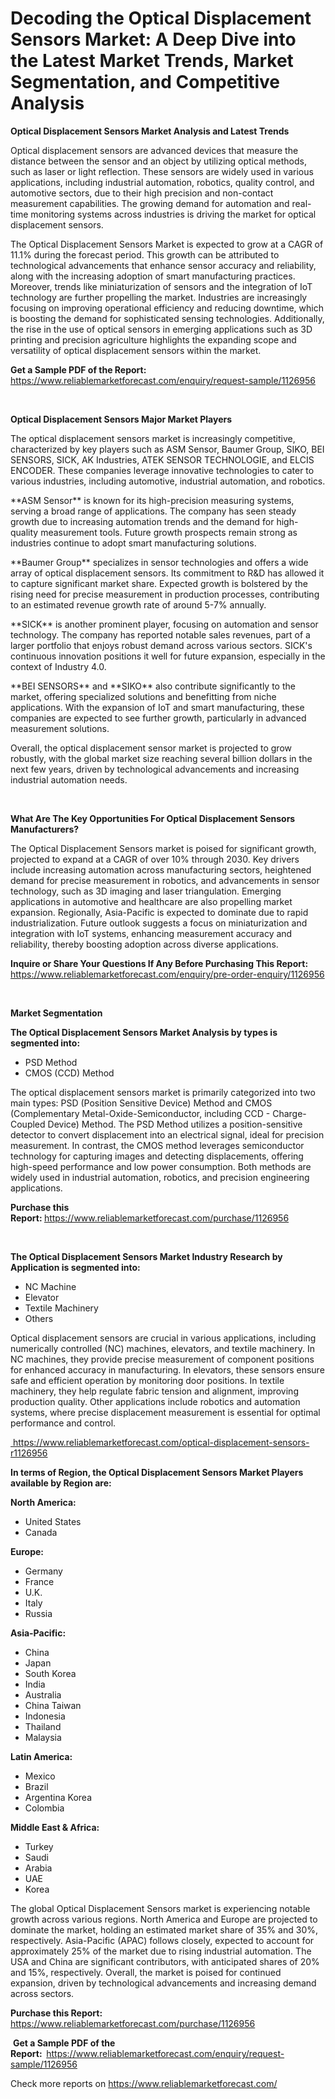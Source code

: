 <p><h1>Decoding the Optical Displacement Sensors Market: A Deep Dive into the Latest Market Trends, Market Segmentation, and Competitive Analysis</h1></p><p><strong>Optical Displacement Sensors Market Analysis and Latest Trends</strong></p>
<p><p>Optical displacement sensors are advanced devices that measure the distance between the sensor and an object by utilizing optical methods, such as laser or light reflection. These sensors are widely used in various applications, including industrial automation, robotics, quality control, and automotive sectors, due to their high precision and non-contact measurement capabilities. The growing demand for automation and real-time monitoring systems across industries is driving the market for optical displacement sensors.</p><p>The Optical Displacement Sensors Market is expected to grow at a CAGR of 11.1% during the forecast period. This growth can be attributed to technological advancements that enhance sensor accuracy and reliability, along with the increasing adoption of smart manufacturing practices. Moreover, trends like miniaturization of sensors and the integration of IoT technology are further propelling the market. Industries are increasingly focusing on improving operational efficiency and reducing downtime, which is boosting the demand for sophisticated sensing technologies. Additionally, the rise in the use of optical sensors in emerging applications such as 3D printing and precision agriculture highlights the expanding scope and versatility of optical displacement sensors within the market.</p></p>
<p><strong>Get a Sample PDF of the Report:&nbsp;</strong> <a href="https://www.reliablemarketforecast.com/enquiry/request-sample/1126956?utm_campaign=3327&utm_medium=2&utm_source=Github&utm_content=ia&utm_term=06042025&utm_id=optical-displacement-sensors">https://www.reliablemarketforecast.com/enquiry/request-sample/1126956</a></p>
<p>&nbsp;</p>
<p><strong>Optical Displacement Sensors Major Market Players</strong></p>
<p><p>The optical displacement sensors market is increasingly competitive, characterized by key players such as ASM Sensor, Baumer Group, SIKO, BEI SENSORS, SICK, AK Industries, ATEK SENSOR TECHNOLOGIE, and ELCIS ENCODER. These companies leverage innovative technologies to cater to various industries, including automotive, industrial automation, and robotics.</p><p>**ASM Sensor** is known for its high-precision measuring systems, serving a broad range of applications. The company has seen steady growth due to increasing automation trends and the demand for high-quality measurement tools. Future growth prospects remain strong as industries continue to adopt smart manufacturing solutions.</p><p>**Baumer Group** specializes in sensor technologies and offers a wide array of optical displacement sensors. Its commitment to R&D has allowed it to capture significant market share. Expected growth is bolstered by the rising need for precise measurement in production processes, contributing to an estimated revenue growth rate of around 5-7% annually.</p><p>**SICK** is another prominent player, focusing on automation and sensor technology. The company has reported notable sales revenues, part of a larger portfolio that enjoys robust demand across various sectors. SICK's continuous innovation positions it well for future expansion, especially in the context of Industry 4.0.</p><p>**BEI SENSORS** and **SIKO** also contribute significantly to the market, offering specialized solutions and benefitting from niche applications. With the expansion of IoT and smart manufacturing, these companies are expected to see further growth, particularly in advanced measurement solutions. </p><p>Overall, the optical displacement sensor market is projected to grow robustly, with the global market size reaching several billion dollars in the next few years, driven by technological advancements and increasing industrial automation needs.</p></p>
<p>&nbsp;</p>
<p><strong>What Are The Key Opportunities For Optical Displacement Sensors Manufacturers?</strong></p>
<p><p>The Optical Displacement Sensors market is poised for significant growth, projected to expand at a CAGR of over 10% through 2030. Key drivers include increasing automation across manufacturing sectors, heightened demand for precise measurement in robotics, and advancements in sensor technology, such as 3D imaging and laser triangulation. Emerging applications in automotive and healthcare are also propelling market expansion. Regionally, Asia-Pacific is expected to dominate due to rapid industrialization. Future outlook suggests a focus on miniaturization and integration with IoT systems, enhancing measurement accuracy and reliability, thereby boosting adoption across diverse applications.</p></p>
<p><strong>Inquire or Share Your Questions If Any Before Purchasing This Report:</strong> <a href="https://www.reliablemarketforecast.com/enquiry/pre-order-enquiry/1126956?utm_campaign=3327&utm_medium=2&utm_source=Github&utm_content=ia&utm_term=06042025&utm_id=optical-displacement-sensors">https://www.reliablemarketforecast.com/enquiry/pre-order-enquiry/1126956</a></p>
<p>&nbsp;</p>
<p><strong>Market Segmentation</strong></p>
<p><strong>The Optical Displacement Sensors Market Analysis by types is segmented into:</strong></p>
<p><ul><li>PSD Method</li><li>CMOS (CCD) Method</li></ul></p>
<p><p>The optical displacement sensors market is primarily categorized into two main types: PSD (Position Sensitive Device) Method and CMOS (Complementary Metal-Oxide-Semiconductor, including CCD - Charge-Coupled Device) Method. The PSD Method utilizes a position-sensitive detector to convert displacement into an electrical signal, ideal for precision measurement. In contrast, the CMOS method leverages semiconductor technology for capturing images and detecting displacements, offering high-speed performance and low power consumption. Both methods are widely used in industrial automation, robotics, and precision engineering applications.</p></p>
<p><strong>Purchase this Report:&nbsp;</strong><a href="https://www.reliablemarketforecast.com/purchase/1126956?utm_campaign=3327&utm_medium=2&utm_source=Github&utm_content=ia&utm_term=06042025&utm_id=optical-displacement-sensors">https://www.reliablemarketforecast.com/purchase/1126956</a></p>
<p>&nbsp;</p>
<p><strong>The Optical Displacement Sensors Market Industry Research by Application is segmented into:</strong></p>
<p><ul><li>NC Machine</li><li>Elevator</li><li>Textile Machinery</li><li>Others</li></ul></p>
<p><p>Optical displacement sensors are crucial in various applications, including numerically controlled (NC) machines, elevators, and textile machinery. In NC machines, they provide precise measurement of component positions for enhanced accuracy in manufacturing. In elevators, these sensors ensure safe and efficient operation by monitoring door positions. In textile machinery, they help regulate fabric tension and alignment, improving production quality. Other applications include robotics and automation systems, where precise displacement measurement is essential for optimal performance and control.</p></p>
<p><a href="https://www.reliablemarketforecast.com/optical-displacement-sensors-r1126956?utm_campaign=3327&utm_medium=2&utm_source=Github&utm_content=ia&utm_term=06042025&utm_id=optical-displacement-sensors">&nbsp;https://www.reliablemarketforecast.com/optical-displacement-sensors-r1126956</a></p>
<p><strong>In terms of Region, the Optical Displacement Sensors Market Players available by Region are:</strong></p>
<p>
    <p> <strong> North America: </strong>
        <ul>
            <li>United States</li>
            <li>Canada</li>
        </ul>
        </p> 
    <p> <strong> Europe: </strong>
        <ul>
            <li>Germany</li>
            <li>France</li>
            <li>U.K.</li>
            <li>Italy</li>
            <li>Russia</li>
        </ul>
        </p> 
    <p> <strong> Asia-Pacific: </strong>
        <ul>
            <li>China</li>
            <li>Japan</li>
            <li>South Korea</li>
            <li>India</li>
            <li>Australia</li>
            <li>China Taiwan</li>
            <li>Indonesia</li>
            <li>Thailand</li>
            <li>Malaysia</li>
        </ul>
        </p> 
    <p> <strong> Latin America: </strong>
        <ul>
            <li>Mexico</li>
            <li>Brazil</li>
            <li>Argentina Korea</li>
            <li>Colombia</li>
        </ul>
        </p> 
    <p> <strong> Middle East & Africa: </strong>
        <ul>
            <li>Turkey</li>
            <li>Saudi</li>
            <li>Arabia</li>
            <li>UAE</li>
            <li>Korea</li>
        </ul>
    </p>
    </p>
<p><p>The global Optical Displacement Sensors market is experiencing notable growth across various regions. North America and Europe are projected to dominate the market, holding an estimated market share of 35% and 30%, respectively. Asia-Pacific (APAC) follows closely, expected to account for approximately 25% of the market due to rising industrial automation. The USA and China are significant contributors, with anticipated shares of 20% and 15%, respectively. Overall, the market is poised for continued expansion, driven by technological advancements and increasing demand across sectors.</p></p>
<p><strong>Purchase this Report: </strong><a href="https://www.reliablemarketforecast.com/purchase/1126956?utm_campaign=3327&utm_medium=2&utm_source=Github&utm_content=ia&utm_term=06042025&utm_id=optical-displacement-sensors">https://www.reliablemarketforecast.com/purchase/1126956</a></p>
<p>&nbsp;<strong>Get a Sample PDF of the Report:&nbsp;&nbsp;</strong><a href="https://www.reliablemarketforecast.com/enquiry/request-sample/1126956?utm_campaign=3327&utm_medium=2&utm_source=Github&utm_content=ia&utm_term=06042025&utm_id=optical-displacement-sensors">https://www.reliablemarketforecast.com/enquiry/request-sample/1126956</a></p>
<p><strong></strong></p>
<p>Check more reports on <a href="https://www.reliablemarketforecast.com/?utm_campaign=3327&utm_medium=2&utm_source=Github&utm_content=ia&utm_term=06042025&utm_id=optical-displacement-sensors">https://www.reliablemarketforecast.com/</a></p>